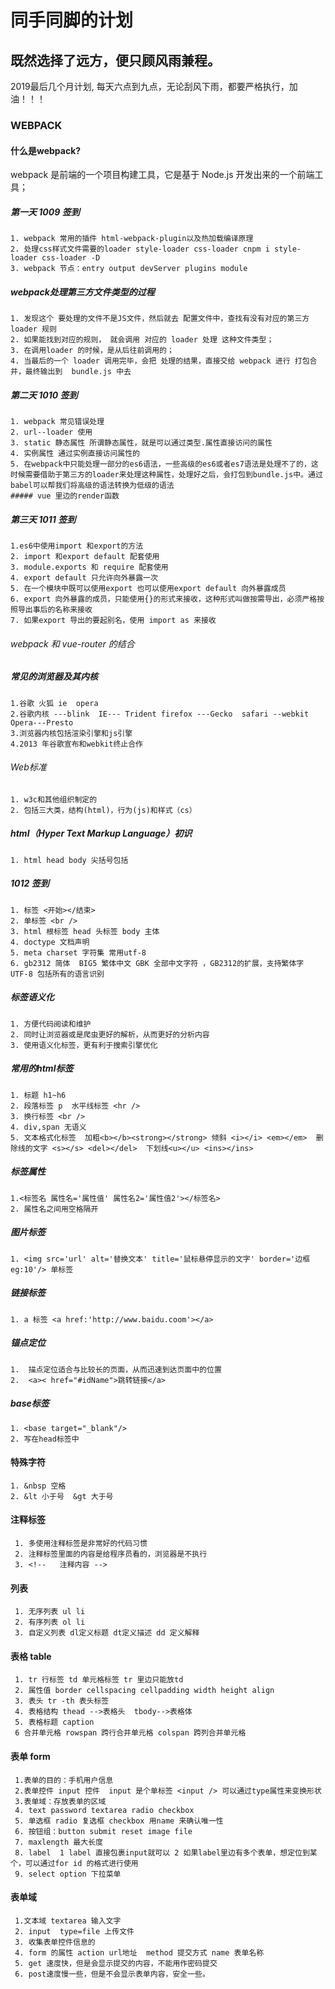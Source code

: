 # 同手同脚的计划
## 既然选择了远方，便只顾风雨兼程。
2019最后几个月计划,
每天六点到九点，无论刮风下雨，都要严格执行，加油！！！
### WEBPACK
#### 什么是webpack?
webpack 是前端的一个项目构建工具，它是基于 Node.js 开发出来的一个前端工具；
##### 第一天 1009 签到
    1. webpack 常用的插件 html-webpack-plugin以及热加载编译原理
    2. 处理css样式文件需要的loader style-loader css-loader cnpm i style-loader css-loader -D
    3. webpack 节点：entry output devServer plugins module
 ##### webpack处理第三方文件类型的过程
 ```
 1. 发现这个 要处理的文件不是JS文件，然后就去 配置文件中，查找有没有对应的第三方 loader 规则
 2. 如果能找到对应的规则， 就会调用 对应的 loader 处理 这种文件类型；
 3. 在调用loader 的时候，是从后往前调用的；
 4. 当最后的一个 loader 调用完毕，会把 处理的结果，直接交给 webpack 进行 打包合并，最终输出到  bundle.js 中去
 ```

##### 第二天 1010 签到
    1. webpack 常见错误处理
    2. url--loader 使用
    3. static 静态属性 所谓静态属性，就是可以通过类型.属性直接访问的属性
    4. 实例属性 通过实例直接访问属性的
    5. 在webpack中只能处理一部分的es6语法，一些高级的es6或者es7语法是处理不了的，这时候需要借助于第三方的loader来处理这种属性，处理好之后，会打包到bundle.js中。通过babel可以帮我们将高级的语法转换为低级的语法
    ##### vue 里边的render函数
##### 第三天 1011 签到
    1.es6中使用import 和export的方法
    2. import 和export default 配套使用
    3. module.exports 和 require 配套使用
    4. export default 只允许向外暴露一次
    5. 在一个模块中既可以使用export 也可以使用export default 向外暴露成员
    6. export 向外暴露的成员，只能使用{}的形式来接收，这种形式叫做按需导出，必须严格按照导出事后的名称来接收
    7. 如果export 导出的要起别名，使用 import as 来接收
 
 ###### webpack 和 vue-router 的结合
 
 ##### 常见的浏览器及其内核
    1.谷歌 火狐 ie  opera 
    2.谷歌内核 ---blink  IE--- Trident firefox ---Gecko  safari --webkit Opera---Presto
    3.浏览器内核包括渲染引擎和js引擎
    4.2013 年谷歌宣布和webkit终止合作
 
 
 ###### Web标准
    1. w3c和其他组织制定的
    2. 包括三大类，结构(html)，行为(js)和样式（cs）
 
 ##### html（Hyper Text Markup Language）初识
    1. html head body 尖括号包括
 
 ##### 1012 签到
    1. 标签 <开始></结束>
    2. 单标签 <br />
    3. html 根标签 head 头标签 body 主体
    4. doctype 文档声明 
    5. meta charset 字符集 常用utf-8
    6. gb2312 简体  BIG5 繁体中文 GBK 全部中文字符 ，GB2312的扩展，支持繁体字  UTF-8 包括所有的语言识别

 ##### 标签语义化
    1. 方便代码阅读和维护
    2. 同时让浏览器或是爬虫更好的解析，从而更好的分析内容
    3. 使用语义化标签，更有利于搜索引擎优化

##### 常用的html标签
    1. 标题 h1~h6 
    2. 段落标签 p  水平线标签 <hr />
    3. 换行标签 <br />
    4. div,span 无语义
    5. 文本格式化标签  加粗<b></b><strong></strong> 倾斜 <i></i> <em></em>  删除线的文字 <s></s> <del></del>  下划线<u></u> <ins></ins> 

##### 标签属性
    1.<标签名 属性名='属性值' 属性名2='属性值2'></标签名>
    2. 属性名之间用空格隔开

##### 图片标签
    1. <img src='url' alt='替换文本' title='鼠标悬停显示的文字' border='边框 eg:10'/> 单标签

##### 链接标签
    1. a 标签 <a href:'http://www.baidu.coom'></a>
##### 锚点定位
    1.  描点定位适合与比较长的页面，从而迅速到达页面中的位置
    2.  <a>< href="#idName">跳转链接</a>
##### base标签
    1. <base target="_blank"/>
    2. 写在head标签中
#### 特殊字符
    1. &nbsp 空格
    2. &lt 小于号  &gt 大于号
#### 注释标签
     1. 多使用注释标签是非常好的代码习惯
     2. 注释标签里面的内容是给程序员看的，浏览器是不执行
     3. <!--   注释内容 -->

#### 列表
     1. 无序列表 ul li 
     2. 有序列表 ol li 
     3. 自定义列表 dl定义标题 dt定义描述 dd 定义解释
#### 表格 table
     1. tr 行标签 td 单元格标签 tr 里边只能放td
     2. 属性值 border cellspacing cellpadding width height align 
     3. 表头 tr -th 表头标签
     4. 表格结构 thead -->表格头  tbody-->表格体  
     5. 表格标题 caption 
     6 合并单元格 rowspan 跨行合并单元格 colspan 跨列合并单元格

#### 表单 form
     1.表单的目的：手机用户信息
     2.表单控件 input 控件  input 是个单标签 <input /> 可以通过type属性来变换形状
     3.表单域：存放表单的区域
     4. text password textarea radio checkbox
     5. 单选框 radio 复选框 checkbox 用name 来确认唯一性
     6. 按钮组：button submit reset image file
     7. maxlength 最大长度
     8. label  1 label 直接包裹input就可以 2 如果label里边有多个表单，想定位到某个，可以通过for id 的格式进行使用
     9. select option 下拉菜单
  #### 表单域 
     1.文本域 textarea 输入文字
     2. input  type=file 上传文件 
     3. 收集表单控件信息的
     4. form 的属性 action url地址  method 提交方式 name 表单名称
     5. get 速度快，但是会显示提交的内容，不能用作密码提交
     6. post速度慢一些，但是不会显示表单内容，安全一些。







 
 
 
 
  
